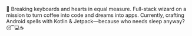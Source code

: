 🚀 Breaking keyboards and hearts in equal measure. Full-stack wizard on a mission to turn coffee into code and dreams into apps. Currently, crafting Android spells with Kotlin & Jetpack—because who needs sleep anyway? 😴💻☕️
